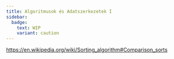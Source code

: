 ```yaml
---
title: Algoritmusok és Adatszerkezetek I
sidebar:
  badge:
    text: WIP
    variant: caution
---
```


<https://en.wikipedia.org/wiki/Sorting_algorithm#Comparison_sorts>
